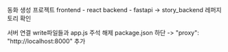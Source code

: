 동화 생성 프로젝트
frontend - react
backend - fastapi -> story_backend 레퍼지토리 확인

서버 연결
write파일들과 app.js 주석 해제
package.json 하단 -> "proxy": "http://localhost:8000" 추가
